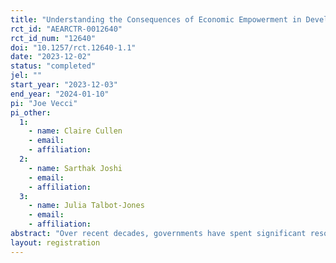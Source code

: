 ```yaml
---
title: "Understanding the Consequences of Economic Empowerment in Developing Countries"
rct_id: "AEARCTR-0012640"
rct_id_num: "12640"
doi: "10.1257/rct.12640-1.1"
date: "2023-12-02"
status: "completed"
jel: ""
start_year: "2023-12-03"
end_year: "2024-01-10"
pi: "Joe Vecci"
pi_other:
  1:
    - name: Claire Cullen
    - email: 
    - affiliation: 
  2:
    - name: Sarthak Joshi
    - email: 
    - affiliation: 
  3:
    - name: Julia Talbot-Jones
    - email: 
    - affiliation: 
abstract: "Over recent decades, governments have spent significant resources in efforts to address gender inequality and to empower women. Although the benefits of these policies are well documented, less attention has been given to the unintended consequences that can occur when policies seek to improve outcomes for women. Recent evidence suggests that empowering women can lead to significant backlash in the form of increased discrimination and intimate partner violence. Despite this, there is little empirical research investigating the causes of backlash. Drawing on the existing literature on backlash, we aim to fill this gap by conducting novel experiments to causally test theoretical explanations for backlash."
layout: registration
---
```


